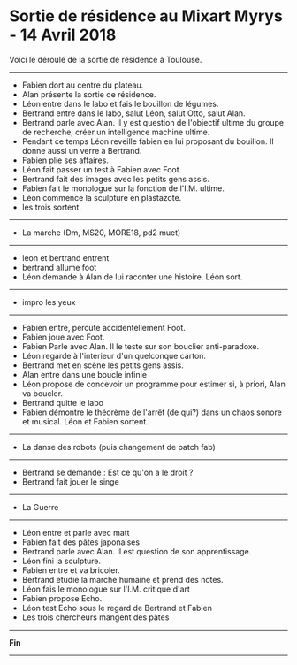 Sortie de résidence au Mixart Myrys - 14 Avril 2018
============================================================

Voici le déroulé de la sortie de résidence à Toulouse.

-------------------------------------------------------

- Fabien dort au centre du plateau.
- Alan présente la sortie de résidence.
- Léon entre dans le labo et fais le bouillon de légumes.
- Bertrand entre dans le labo, salut Léon, salut Otto, salut Alan.
- Bertrand parle avec Alan. Il y est question de l'objectif ultime du groupe de recherche, créer un intelligence machine ultime.
- Pendant ce temps Léon reveille fabien en lui proposant du bouillon. Il donne aussi un verre à Bertrand.
- Fabien plie ses affaires.
- Léon fait passer un test à Fabien avec Foot.
- Bertrand fait des images avec les petits gens assis.
- Fabien fait le monologue sur la fonction de l'I.M. ultime.
- Léon commence la sculpture en plastazote.
- les trois sortent.
------------------------------------------------------

- La marche (Dm, MS20, MORE18, pd2 muet)

-------------------------------------------------------
- leon et bertrand entrent
- bertrand allume foot
- Léon demande à Alan de lui raconter une histoire. Léon sort.
-------------------------------------------------------

- impro les yeux

---------------------------------------------------------
- Fabien entre, percute accidentellement Foot.
- Fabien joue avec Foot.
- Fabien Parle avec Alan. Il le teste sur son bouclier anti-paradoxe.
- Léon regarde à l'interieur d'un quelconque carton.
- Bertrand met en scène les petits gens assis.
- Alan entre dans une boucle infinie
- Léon propose de concevoir un programme pour estimer si, à priori, Alan va boucler.
- Bertrand quitte le labo
- Fabien démontre le théorème de l'arrêt (de qui?) dans un chaos sonore et musical. Léon et Fabien sortent.
-------------------------------------------------------

- La danse des robots (puis changement de patch fab)

------------------------------------------------------
- Bertrand se demande : Est ce qu'on a le droit ?
- Bertrand fait jouer le singe
-------------------------------------------------------

- La Guerre

--------------------------------------------------------
- Léon entre et parle avec matt
- Fabien fait des pâtes japonaises
- Bertrand parle avec Alan. Il est question de son apprentissage.
- Léon fini la sculpture.
- Fabien entre et va bricoler.
- Bertrand etudie la marche humaine et prend des notes.
- Léon fais le monologue sur l'I.M. critique d'art
- Fabien propose Echo.
- Léon test Echo sous le regard de Bertrand et Fabien
- Les trois chercheurs mangent des pâtes
-------------------------------------------------------

**Fin**


------

